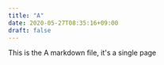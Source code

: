 ```yaml
---
title: "A"
date: 2020-05-27T08:35:16+09:00
draft: false
---
```


This is the A markdown file, it's a single page